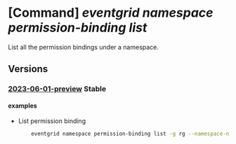 # [Command] _eventgrid namespace permission-binding list_

List all the permission bindings under a namespace.

## Versions

### [2023-06-01-preview](/Resources/mgmt-plane/L3N1YnNjcmlwdGlvbnMve30vcmVzb3VyY2Vncm91cHMve30vcHJvdmlkZXJzL21pY3Jvc29mdC5ldmVudGdyaWQvbmFtZXNwYWNlcy97fS9wZXJtaXNzaW9uYmluZGluZ3M=/2023-06-01-preview.xml) **Stable**

<!-- mgmt-plane /subscriptions/{}/resourcegroups/{}/providers/microsoft.eventgrid/namespaces/{}/permissionbindings 2023-06-01-preview -->

#### examples

- List permission binding
    ```bash
        eventgrid namespace permission-binding list -g rg --namespace-name name
    ```
